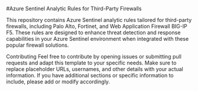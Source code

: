 #Azure Sentinel Analytic Rules for Third-Party Firewalls

This repository contains Azure Sentinel analytic rules tailored for third-party firewalls, including Palo Alto, Fortinet, and Web Application Firewall BIG-IP F5. These rules are designed to enhance threat detection and response capabilities in your Azure Sentinel environment when integrated with these popular firewall solutions.

Contributing Feel free to contribute by opening issues or submitting pull requests and adapt this template to your specific needs. Make sure to replace placeholder URLs, usernames, and other details with your actual information. If you have additional sections or specific information to include, please add or modify accordingly.
